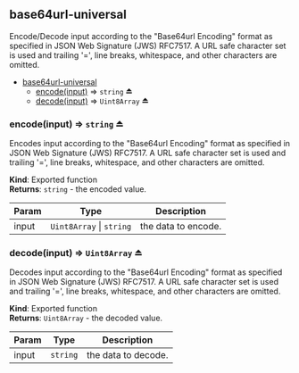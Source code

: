 <a name="module_base64url-universal"></a>

## base64url-universal
Encode/Decode input according to the "Base64url Encoding" format as specified
in JSON Web Signature (JWS) RFC7517. A URL safe character set is used and
trailing '=', line breaks, whitespace, and other characters are omitted.


* [base64url-universal](#module_base64url-universal)
    * [encode(input)](#exp_module_base64url-universal--encode) ⇒ <code>string</code> ⏏
    * [decode(input)](#exp_module_base64url-universal--decode) ⇒ <code>Uint8Array</code> ⏏

<a name="exp_module_base64url-universal--encode"></a>

### encode(input) ⇒ <code>string</code> ⏏
Encodes input according to the "Base64url Encoding" format as specified
in JSON Web Signature (JWS) RFC7517. A URL safe character set is used and
trailing '=', line breaks, whitespace, and other characters are omitted.

**Kind**: Exported function  
**Returns**: <code>string</code> - the encoded value.  

| Param | Type | Description |
| --- | --- | --- |
| input | <code>Uint8Array</code> \| <code>string</code> | the data to encode. |

<a name="exp_module_base64url-universal--decode"></a>

### decode(input) ⇒ <code>Uint8Array</code> ⏏
Decodes input according to the "Base64url Encoding" format as specified
in JSON Web Signature (JWS) RFC7517. A URL safe character set is used and
trailing '=', line breaks, whitespace, and other characters are omitted.

**Kind**: Exported function  
**Returns**: <code>Uint8Array</code> - the decoded value.  

| Param | Type | Description |
| --- | --- | --- |
| input | <code>string</code> | the data to decode. |
